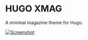 # HUGO XMAG

A minimal magazine theme for Hugo.

[![Screenshot](https://github.com/yihui/hugo-xmin/raw/master/images/screenshot.png)](https://xmin.yihui.name)
